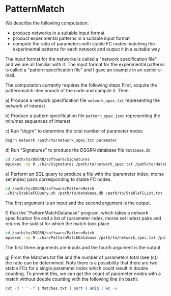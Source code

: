 # PatternMatch

We describe the following computation:
* produce networks in a suitable input format
* product experimental patterns in a suitable input format
* compute the ratio of parameters with stable FC nodes matching the experimental patterns for each network and output it in a suitable way

The input format for the networks is called a "network specification file" and we are all familiar with it.
The input format for the experimental patterns is called a "pattern specification file" and I gave an example in an earlier e-mail.

The computation currently requires the following steps
First, acquire the patternmatch-dev branch of the code and compile it. Then:

a) Produce a network specification file `network_spec.txt` representing the network of interest

b) Produce a pattern specification file `pattern_spec.json` representing the min/max sequences of interest

c) Run "dsgrn" to determine the total number of parameter nodes
```bash
dsgrn network /path/to/network_spec.txt parameter
```

d) Run "Signatures" to produce the DSGRN database file `database.db`
```bash
cd /path/to/DSGRN/software/Signatures
mpiexec -np 9 ./bin/Signatures /path/to/network_spec.txt /path/to/database.db
```

e) Perform an SQL query to produce a file with the (parameter index, morse set index) pairs corresponding to stable FC nodes.
```bash
cd /path/to/DSGRN/software/PatternMatch
./bin/StableFCQuery.sh /path/to/database.db /path/to/StableFCList.txt
```
The first argument is an input and the second argument is the output.

f) Run the "PatternMatchDatabase" program, which takes a network specification file and a list of (parameter index, morse set index) pairs and returns the sublist for which the match took place

```bash
cd /path/to/DSGRN/software/PatternMatch
mpiexec -np 9 ./bin/PatternMatchDatabase /path/to/network_spec.txt /path/to/pattern_spec.json /path/to/StableFCList.txt /path/to/Matches.txt
```

The first three arguments are inputs and the fourth argument is the output

g) From the Matches.txt file and the number of parameters total (see (c)) the ratio can be determined. Note there is a possibility that there are two stable FCs for a single parameter index which could result in double counting. To prevent this, we can get the count of parameter nodes with a match without double counting with the following line (in bash):

```bash
cut -d " " -f 1 Matches.txt | sort | uniq | wc -w
```

